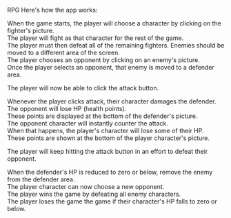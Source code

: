 RPG
Here's how the app works:



When the game starts, the player will choose a character by clicking on the fighter's picture.  
The player will fight as that character for the rest of the game.  
The player must then defeat all of the remaining fighters. Enemies should be moved to a different area of the screen.  
The player chooses an opponent by clicking on an enemy's picture.  
Once the player selects an opponent, that enemy is moved to a defender area.  

The player will now be able to click the attack button.


Whenever the player clicks attack, their character damages the defender.  
The opponent will lose HP (health points).  
These points are displayed at the bottom of the defender's picture.  
The opponent character will instantly counter the attack.  
When that happens, the player's character will lose some of their HP.  
These points are shown at the bottom of the player character's picture.  





The player will keep hitting the attack button in an effort to defeat their opponent.



When the defender's HP is reduced to zero or below, remove the enemy from the defender area.  
The player character can now choose a new opponent.  
The player wins the game by defeating all enemy characters.  
The player loses the game the game if their character's HP falls to zero or below.  
